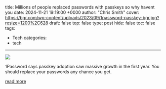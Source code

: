 title: Millions of people replaced passwords with passkeys so why havent you
date: 2024-11-21 19:19:00 +0000
author: "Chris Smith"
cover: https://bgr.com/wp-content/uploads/2023/09/1password-passkey-bgr.jpg?resize=1200%2C628
draft: false
top: false
type: post
hide: false
toc: false
tags:
  - Tech
categories:
  - tech
---

![](https://bgr.com/wp-content/uploads/2023/09/1password-passkey-bgr.jpg?resize=1200%2C628)

1Password says passkey adoption saw massive growth in the first year. You should replace your passwords any chance you get.

[read more](https://bgr.com/tech/millions-of-people-replaced-passwords-with-passkeys-so-why-havent-you/)
